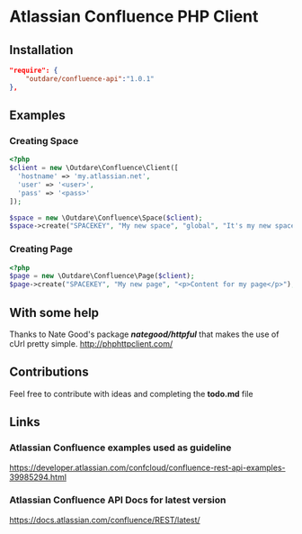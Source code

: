 # Atlassian Confluence PHP Client

## Installation

```json
"require": {
    "outdare/confluence-api":"1.0.1"
},
```

## Examples

### Creating Space
```php
<?php
$client = new \Outdare\Confluence\Client([
  'hostname' => 'my.atlassian.net',
  'user' => '<user>',
  'pass' => '<pass>'
]);

$space = new \Outdare\Confluence\Space($client);
$space->create("SPACEKEY", "My new space", "global", "It's my new space from API");
```

### Creating Page
```php
<?php
$page = new \Outdare\Confluence\Page($client);
$page->create("SPACEKEY", "My new page", "<p>Content for my page</p>");
```
## With some help

Thanks to Nate Good's package ***nategood/httpful*** that makes the use of cUrl pretty simple.
http://phphttpclient.com/

## Contributions

Feel free to contribute with ideas and completing the **todo.md** file

## Links

### Atlassian Confluence examples used as guideline
https://developer.atlassian.com/confcloud/confluence-rest-api-examples-39985294.html

### Atlassian Confluence API Docs for latest version
https://docs.atlassian.com/confluence/REST/latest/

